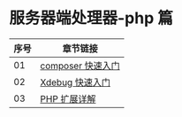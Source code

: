 # 服务器端处理器-php 篇

| 序号 | 章节链接                                      |
| ---- | --------------------------------------------- |
| 01   | [composer 快速入门](./01-composer快速入门.md) |
| 02   | [Xdebug 快速入门](./02-xdebug快速入门.md)     |
| 03   | [PHP 扩展详解](./03-php扩展详解.md)           |
